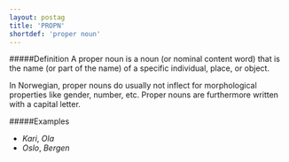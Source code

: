 ```yaml
---
layout: postag
title: 'PROPN'
shortdef: 'proper noun'
---
```

#####Definition
A proper noun is a noun (or nominal content word) that is the name (or part of the name) of a specific individual, place, or object.

In Norwegian, proper nouns do usually not inflect for morphological properties like gender, number, etc. Proper nouns are furthermore written with a capital letter.

#####Examples
* *Kari*, *Ola*
* *Oslo*, *Bergen*

<!-- Interlanguage links updated Ne 5. května 2024, 18:19:40 CEST -->
